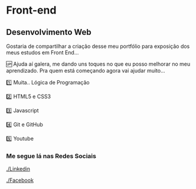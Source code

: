 # Front-end

## Desenvolvimento Web

Gostaria de compartilhar a criação desse meu portfólio para exposição dos meus estudos em Front End...

:up: Ajuda aí galera, me dando uns toques no que eu posso melhorar no meu aprendizado. Pra quem está começando agora vai ajudar muito...

:one: Muita.. Lógica de Programação

:two: HTML5 e CSS3

:three: Javascript

:four: Git e GitHub

:five: Youtube

### Me segue lá nas Redes Sociais

[./Linkedin](https://linkedin.com/in/juniormelo01)

[./Facebook](https://www.facebook.com/juniormelo.dev)
